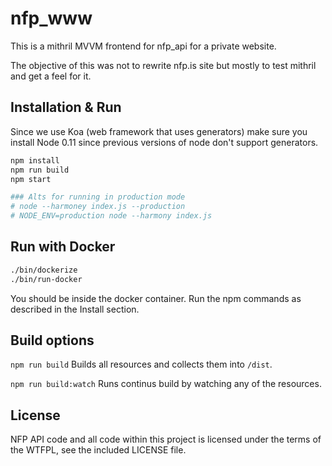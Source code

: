 nfp_www
=======
This is a mithril MVVM frontend for nfp_api for a private website.

The objective of this was not to rewrite nfp.is site but mostly to test mithril and get a feel for it.

Installation & Run
------------------

Since we use Koa (web framework that uses generators) make sure you install Node 0.11 since previous versions of node don't support generators.

```bash
npm install
npm run build
npm start

### Alts for running in production mode
# node --harmoney index.js --production
# NODE_ENV=production node --harmony index.js
```

Run with Docker
---------------

```bash
./bin/dockerize
./bin/run-docker
```

You should be inside the docker container. Run the npm commands as described in the Install section.

Build options
-------------

`npm run build` Builds all resources and collects them into `/dist`.

`npm run build:watch` Runs continus build by watching any of the resources.

License
-------
NFP API code and all code within this project is licensed under the terms of the WTFPL, see the included LICENSE file.
